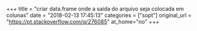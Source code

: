 +++
title = "criar data.frame onde a saída do arquivo seja colocada em colunas"
date = "2018-02-13 17:45:13"
categories = ["sopt"]
original_url = "https://pt.stackoverflow.com/q/276085"
at_home="no"
+++

